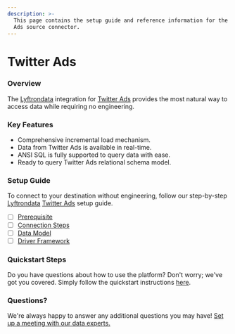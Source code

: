 ```yaml
---
description: >-
  This page contains the setup guide and reference information for the Twitter
  Ads source connector.
---
```


# Twitter Ads

### Overview

The [Lyftrondata](https://www.lyftrondata.com/) integration for [Twitter Ads](None/) provides the most natural way to access data while requiring no engineering.

### Key Features

* Comprehensive incremental load mechanism.
* Data from Twitter Ads is available in real-time.
* ANSI SQL is fully supported to query data with ease.
* Ready to query Twitter Ads relational schema model.

### Setup Guide

To connect to your destination without engineering, follow our step-by-step [Lyftrondata](https://www.lyftrondata.com/) [Twitter Ads](None/) setup guide.

* [ ] [Prerequisite](prerequisite.md)
* [ ] [Connection Steps](connection-steps.md)
* [ ] [Data Model](data-model/erd.md)
* [ ] [Driver Framework](driver-framework/)

### Quickstart Steps

Do you have questions about how to use the platform? Don't worry; we've got you covered. Simply follow the quickstart instructions [here](../../).

### Questions? <a href="#questions" id="questions"></a>

We're always happy to answer any additional questions you may have! [Set up a meeting with our data experts.](https://www.lyftrondata.com/book-a-meeting/)
